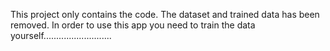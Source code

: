 This project only contains the code.
The dataset and trained data has been removed.
In order to use this app you need to train the data yourself...........................
